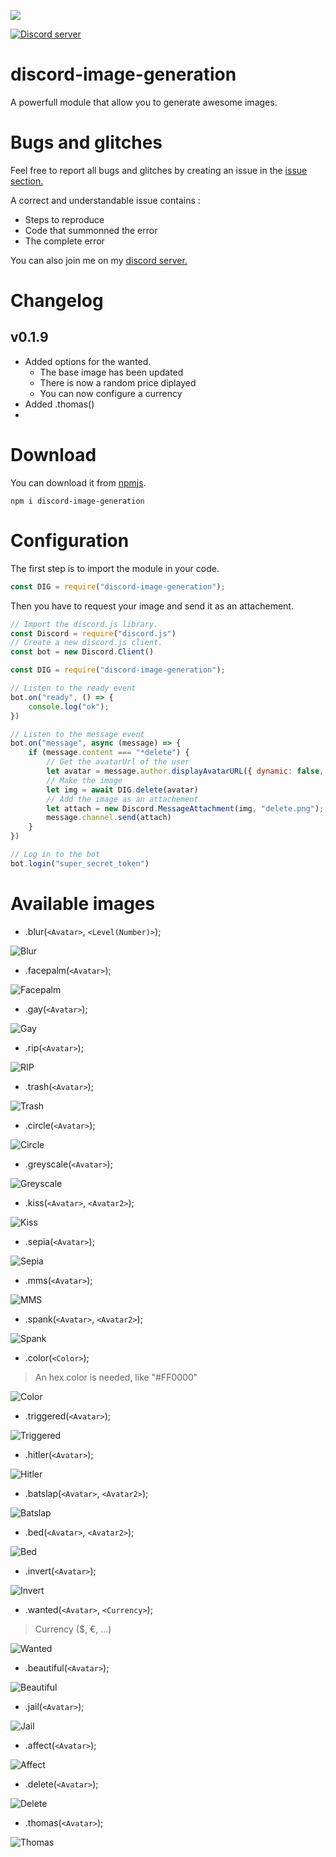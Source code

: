 <a href="https://nodei.co/npm/discord-image-generation/"><img src="https://nodei.co/npm/discord-image-generation.png?downloads=true&downloadRank=true&stars=true"></a>

<a href="https://discord.gg/qvzwqaM"><img src="https://discord.com/api/guilds/661897530459684865/widget.png" alt="Discord server"/></a>

# discord-image-generation

A powerfull module that allow you to generate awesome images.

# Bugs and glitches

Feel free to report all bugs and glitches by creating an issue in the <a href="https://github.com/Mr-KayJayDee/discord-image-generation/issues">issue section.</a>

A correct and understandable issue contains : 
- Steps to reproduce 
- Code that summonned the error
- The complete error

You can also join me on my <a href="https://discord.gg/qvzwqaM">discord server.</a>

# Changelog 

## v0.1.9
- Added options for the wanted.
    - The base image has been updated
    - There is now a random price diplayed
    - You can now configure a currency
- Added .thomas()
- 


# Download

You can download it from <a href="https://www.npmjs.com/package/discord-image-generation">npmjs</a>.

```cli
npm i discord-image-generation
```

# Configuration

The first step is to import the module in your code.

```js
const DIG = require("discord-image-generation");
```

Then you have to request your image and send it as an attachement.

```js
// Import the discord.js library.
const Discord = require("discord.js")
// Create a new discord.js client.
const bot = new Discord.Client()

const DIG = require("discord-image-generation");

// Listen to the ready event
bot.on("ready", () => {
    console.log("ok");  
})

// Listen to the message event
bot.on("message", async (message) => {
    if (message.content === "*delete") {
    	// Get the avatarUrl of the user
        let avatar = message.author.displayAvatarURL({ dynamic: false, format: 'png' });
        // Make the image
        let img = await DIG.delete(avatar)
        // Add the image as an attachement
        let attach = new Discord.MessageAttachment(img, "delete.png");;
        message.channel.send(attach)
    }
})

// Log in to the bot
bot.login("super_secret_token")
````

# Available images

- .blur(`<Avatar>`, `<Level(Number)>`);

![Blur](https://cdn.discordapp.com/attachments/692101136802643989/714952645063999548/blur.png)

- .facepalm(`<Avatar>`);

![Facepalm](https://cdn.discordapp.com/attachments/692101136802643989/714952886123233331/facepalm.png)

- .gay(`<Avatar>`);

![Gay](https://cdn.discordapp.com/attachments/692101136802643989/714953399308910664/gay.png)

- .rip(`<Avatar>`);

![RIP](https://cdn.discordapp.com/attachments/692101136802643989/714954650121404517/rip.png)

- .trash(`<Avatar>`);

![Trash](https://cdn.discordapp.com/attachments/692101136802643989/714955652216127498/trash.png)

- .circle(`<Avatar>`);

![Circle](https://cdn.discordapp.com/attachments/692101136802643989/714956290270691358/circle.png)

- .greyscale(`<Avatar>`);

![Greyscale](https://cdn.discordapp.com/attachments/692101136802643989/714956749521551411/greyscale.png)

- .kiss(`<Avatar>`, `<Avatar2>`);

![Kiss](https://cdn.discordapp.com/attachments/692101136802643989/714960724668973106/kiss.png)

- .sepia(`<Avatar>`);

![Sepia](https://cdn.discordapp.com/attachments/692101136802643989/714961378917744700/sepia.png)

- .mms(`<Avatar>`);

![MMS](https://cdn.discordapp.com/attachments/692101136802643989/714961764692787230/mms.png)

- .spank(`<Avatar>`, `<Avatar2>`);

![Spank](https://cdn.discordapp.com/attachments/692101136802643989/714962287361785906/spank.png)

- .color(`<Color>`);

> An hex color is needed, like "#FF0000"

![Color](https://cdn.discordapp.com/attachments/692101136802643989/714964205127598120/color.png)

- .triggered(`<Avatar>`);

![Triggered](https://cdn.discordapp.com/attachments/692101136802643989/714968315214299166/triggered.gif)

- .hitler(`<Avatar>`);

![Hitler](https://cdn.discordapp.com/attachments/692101136802643989/714969429598797935/hitler.png)

- .batslap(`<Avatar>`, `<Avatar2>`);

![Batslap](https://cdn.discordapp.com/attachments/692101136802643989/714969652521861160/batslap.png)

- .bed(`<Avatar>`, `<Avatar2>`);

![Bed](https://cdn.discordapp.com/attachments/692101136802643989/714970182946258974/bed.png)

- .invert(`<Avatar>`);

![Invert](https://cdn.discordapp.com/attachments/692101136802643989/714970523469217832/invert.png)

- .wanted(`<Avatar>`, `<Currency>`);

> Currency ($, €, ...)

![Wanted](https://cdn.discordapp.com/attachments/720225919523881041/720538669412253757/wanted.png)

- .beautiful(`<Avatar>`);

![Beautiful](https://cdn.discordapp.com/attachments/692101136802643989/714971024000811092/beautiful.png)

- .jail(`<Avatar>`);

![Jail](https://cdn.discordapp.com/attachments/692101136802643989/714971265953300571/jail.png)

- .affect(`<Avatar>`);

![Affect](https://cdn.discordapp.com/attachments/692101136802643989/714971482207289394/affect.png)

- .delete(`<Avatar>`);

![Delete](https://cdn.discordapp.com/attachments/692101136802643989/714971728849141901/delete.png)

- .thomas(`<Avatar>`);

![Thomas](https://cdn.discordapp.com/attachments/720225919523881041/720543470850146345/thomas.png)